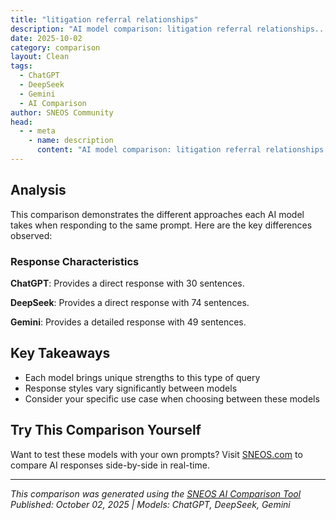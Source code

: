 ```yaml
---
title: "litigation referral relationships"
description: "AI model comparison: litigation referral relationships..."
date: 2025-10-02
category: comparison
layout: Clean
tags:
  - ChatGPT
  - DeepSeek
  - Gemini
  - AI Comparison
author: SNEOS Community
head:
  - - meta
    - name: description
      content: "AI model comparison: litigation referral relationships..."
---
```


<ChatComparison
  title="litigation referral relationships"
  prompt="litigation referral relationships"
  :responses='{"ChatGPT": "Litigation referral relationships refer to the professional arrangements and networks through which attorneys, law firms, or legal professionals refer clients to one another specifically for litigation matters. These relationships can be formal or informal and often help lawyers direct clients to specialists who have particular expertise or resources suited to the client\u2019s case.\n\n### Key Aspects of Litigation Referral Relationships:\n\n1. **Purpose**: \n To ensure clients receive competent representation by connecting them with attorneys experienced in the relevant area of litigation (e.g., personal injury, commercial disputes, class actions).\n\n2. **Types of Referral Relationships**: \n - **Informal Referrals**: Casual or occasional recommendations without formal agreements. \n - **Formal Referral Agreements**: Written contracts outlining terms, including fee sharing, responsibilities, and confidentiality.\n\n3. **Ethical Considerations**: \n - Must comply with professional conduct rules (e.g., ABA Model Rules of Professional Conduct or jurisdiction-specific rules). \n - Generally require full disclosure to the client about the referral and fee arrangements. \n - Fee-sharing typically allowed only if the client consents, the division is proportional to services performed, or both attorneys assume joint responsibility for the case. \n - Referral fees must not increase client costs unreasonably.\n\n4. **Advantages**: \n - Access to specialized expertise. \n - Enhanced client service. \n - Networking and professional development opportunities for lawyers.\n\n5. **Disadvantages or Risks**: \n - Potential conflicts of interest. \n - Risk of violating ethical rules if not properly disclosed or managed. \n - Possible misunderstandings regarding obligations or fee arrangements.\n\n### Best Practices for Establishing Litigation Referral Relationships:\n\n- Make sure the referring attorney believes the referred attorney is competent in the relevant area. \n- Disclose the referral and fee-sharing arrangements to the client in writing. \n- Obtain the client\u2019s informed consent before proceeding. \n- Document any agreements in writing to avoid misunderstandings. \n- Ensure compliance with all applicable ethical rules and jurisdictional requirements.\n\nIf you need information on how litigation referral relationships apply in a specific jurisdiction or any sample agreements, feel free to ask!", "DeepSeek": "Of course. This is a critical and often misunderstood area of legal ethics. Let\u0027s break down litigation referral relationships, covering what they are, the ethical rules that govern them, the financial arrangements (fee-splitting), and best practices.\n\n### What Are Litigation Referral Relationships?\n\nA litigation referral relationship occurs when one attorney or law firm (the **\u0022Referring Attorney\u0022**) receives a case they are not equipped to handle and sends it to another attorney or firm (the **\u0022Receiving Attorney\u0022**) who has the necessary expertise, resources, or capacity.\n\n**Common Scenarios for Referrals:**\n* **Lack of Expertise:** A general practitioner gets a complex medical malpractice or securities fraud case.\n* **Lack of Resources:** A solo attorney gets a massive class action lawsuit that requires a large team and significant financial investment.\n* **Conflict of Interest:** The attorney has a conflict that prevents them from representing the client.\n* **Geographical Issues:** The case is in a jurisdiction where the attorney is not licensed.\n\n---\n\n### The Core Ethical Framework: The Rules of Professional Conduct\n\nReferral relationships are strictly governed by state ethics rules, which are largely modeled on the American Bar Association\u0027s Model Rules of Professional Conduct. Violating these rules can lead to disciplinary action.\n\n#### 1. **Competence and Diligence (Rule 1.1 \u0026 1.3)**\n* **Referring Attorney:** Must still exercise judgment in selecting a competent attorney to handle the client\u0027s matter.\n* **Receiving Attorney:** Must have the competence and resources to handle the case diligently.\n\n#### 2. **Independent Professional Judgment (Rule 2.1)**\n* The Referring Attorney\u0027s advice to the client must be in the client\u0027s best interest, not influenced by the potential for a referral fee.\n\n#### 3. **Confidentiality (Rule 1.6)**\n* The Referring Attorney can only share confidential information about the potential client with the Receiving Attorney **after** obtaining the client\u0027s consent.\n\n#### 4. **Informed Client Consent (Rule 1.5(e) \u0026 Rule 1.4)**\nThis is the most critical rule. The client must be fully informed about and consent to the referral arrangement, **including the financial terms.**\n\n---\n\n### The Financial Aspect: Fee-Splitting and Referral Fees\n\nThis is where most ethical pitfalls lie. A \u0022referral fee\u0022 is a share of the legal fees paid to the Referring Attorney by the Receiving Attorney.\n\n#### The Key Requirements for Ethical Fee-Splitting (under ABA Model Rule 1.5(e)):\n\nFor a referral fee to be ethical, **all** of the following conditions must be met:\n\n1. **The Fee Must Be Reasonable:** The total fee charged to the client cannot become unreasonable just because it is being split between two lawyers.\n2. **The Client Must Agree in Writing:** The client must provide **informed consent, confirmed in writing**, to the arrangement and the share each lawyer will receive.\n3. **The Fee Must Be Proportional to Services Provided or Responsibility Assumed:** This is the trickiest part. The Referring Attorney cannot be a \u0022mere forwarder\u0022 of a case. They must either:\n * **Assume Joint Responsibility** for the representation, or\n * **Perform Meaningful Services** on the case.\n\n#### What Does \u0022Joint Responsibility\u0022 Mean?\nIt means the Referring Attorney remains ethically and financially responsible for the case\u0027s handling. If the Receiving Attorney commits malpractice, the Referring Attorney could also be held liable. This is a significant obligation, not just a formality.\n\n#### What Constitutes \u0022Meaningful Services\u0022?\nThis goes beyond a single phone call. Examples include:\n* Consulting on case strategy.\n* Conducting legal research.\n* Reviewing pleadings.\n* Attending depositions or court hearings.\n* Providing local counsel services.\n* Regularly communicating with the client.\n\n**Crucial Note:** Some states, like **California**, are much stricter and **prohibit pure referral fees altogether**. In these states, a fee can only be split if it is in proportion to the work actually performed by each lawyer. Always check your specific state\u0027s rules.\n\n---\n\n### Best Practices for Ethical Referral Relationships\n\nTo avoid ethical problems and build successful, long-term referral partnerships, follow these steps:\n\n1. **Have a Clear Referral Agreement:** The attorneys should have a written agreement outlining the terms, including the fee split, the responsibilities of each party, and how costs will be be handled.\n2. **Communicate Transparently with the Client:**\n * Explain *why* the referral is in their best interest.\n * Disclose the nature of the relationship between the two law firms.\n * Provide a written disclosure of the fee division and get the client\u0027s signed consent *before* the referral is finalized.\n * Ensure the client understands they are the client of *both* firms (if joint responsibility is assumed).\n3. **Stay Involved (if assuming responsibility):** The Referring Attorney should not disappear. They should remain available to the client and receive periodic updates on the case.\n4. **Only Refer to Competent Counsel:** Your reputation is on the line. Vet the Receiving Attorney thoroughly for their expertise, track record, and financial stability (especially important in contingency fee cases).\n5. **Formalize the Client Relationship:** The client should sign a new or amended engagement letter with the Receiving Attorney that clearly outlines the new representation terms.\n\n---\n\n### Common Pitfalls to Avoid\n\n* **\u0022Pay-to-Play\u0022 or \u0022Case Runner\u0022 Schemes:** Illegally paying non-lawyers (like chiropractors or police officers) for case referrals is strictly prohibited and can lead to disbarment.\n* **Hidden Referral Fees:** Burying a referral fee in office sharing or other \u0022administrative\u0022 costs is unethical.\n* **Failing to Get Written Consent:** An oral agreement is not sufficient.\n* **Referring to an Incompetent Lawyer:** You have a duty to the client to make a reasonable inquiry into the Receiving Attorney\u0027s competence.\n\nIn summary, litigation referral relationships are a vital part of the legal ecosystem, allowing clients to access specialized expertise. However, they must be built on a foundation of **transparency, client consent, and ethical fee-sharing** to protect the client\u0027s interests and the attorneys\u0027 professional standing.", "Gemini": "Litigation referral relationships, also known as attorney referral agreements or lawyer referral programs, are arrangements where attorneys or firms connect prospective clients with other attorneys or firms who are better suited to handle their legal needs. These relationships can be formal or informal, and they play a significant role in the legal industry, helping clients find appropriate representation and allowing attorneys to focus on their areas of expertise.\n\nHere\u0027s a breakdown of key aspects of litigation referral relationships:\n\n**Why They Exist:**\n\n* **Specialization:** Law is a complex field with many specialties. A general practitioner might not have the expertise to handle a complex securities fraud case or a patent infringement lawsuit. Referrals allow lawyers to connect clients with specialists.\n* **Capacity:** A firm might be at full capacity and unable to take on new cases. Referring a client to another firm ensures the client receives timely legal assistance.\n* **Geographic Limitations:** Attorneys are usually licensed to practice in specific jurisdictions. If a case arises outside of their licensed jurisdiction, they will refer the client to an attorney licensed in that jurisdiction.\n* **Conflicts of Interest:** An attorney may have a conflict of interest preventing them from representing a client. Referral allows the client to obtain counsel despite the conflict.\n* **Client Benefit:** The primary goal is always to ensure the client receives the best possible representation. Referrals facilitate this by connecting clients with attorneys who are a better fit for their specific needs.\n\n**Types of Referral Relationships:**\n\n* **Formal Referral Networks:** Organized networks or programs operated by bar associations, legal aid societies, or private referral services. These networks typically have specific rules, vetting processes, and fee structures.\n* **Informal Referrals:** Personal relationships between attorneys who regularly refer cases to each other based on trust and experience.\n* **Referral Agreements:** Written agreements outlining the terms and conditions of referrals, including referral fees and ethical obligations.\n\n**Key Considerations and Ethical Rules:**\n\n* **Competence:** The referring attorney has a duty to refer the client to a competent attorney who can adequately handle the case. Due diligence is required.\n* **Client Consent:** The referring attorney must obtain the client\u0027s informed consent before referring them to another attorney. The client should understand the reasons for the referral and have the freedom to choose different counsel.\n* **Confidentiality:** All client information must remain confidential during the referral process.\n* **Conflict of Interest:** The referring attorney must ensure there is no conflict of interest that would prevent them from making the referral.\n* **Referral Fees:** Rules governing referral fees vary by jurisdiction. Generally, referral fees are allowed if:\n * The client is informed of the fee-sharing arrangement and consents in writing.\n * The total fee is reasonable.\n * The fee-sharing arrangement is in proportion to the work performed by each attorney (or some jurisdictions allow division regardless of work performed).\n* **Advertising and Solicitation:** Referral services must comply with advertising and solicitation rules. They cannot make false or misleading statements about their services or the attorneys they refer.\n* **Unauthorized Practice of Law:** Referral services cannot engage in the unauthorized practice of law, such as providing legal advice or selecting attorneys for clients. Their role is solely to connect clients with attorneys.\n* **State Bar Rules:** Attorneys and referral services must comply with the specific rules and regulations of their state bar associations regarding referral relationships. These rules are intended to protect the public and ensure ethical conduct.\n\n**Benefits of Litigation Referral Relationships:**\n\n* **For Clients:** Access to specialized legal expertise, increased chances of a successful outcome, and peace of mind knowing they have competent representation.\n* **For Referring Attorneys:** Strengthened client relationships, increased networking opportunities, potential referral fees, and the ability to focus on their areas of expertise.\n* **For Receiving Attorneys:** Increased client base, opportunity to handle complex cases, and enhanced professional reputation.\n\n**Potential Risks:**\n\n* **Improper Referrals:** Referring clients to incompetent or unethical attorneys can harm the client and damage the referring attorney\u0027s reputation.\n* **Excessive Referral Fees:** Unreasonable referral fees can inflate the cost of legal services and harm the client.\n* **Conflicts of Interest:** Failure to identify and address conflicts of interest can lead to ethical violations and legal malpractice.\n* **Client Dissatisfaction:** Poor communication or lack of transparency during the referral process can lead to client dissatisfaction.\n\n**Due Diligence for Referring Attorneys:**\n\n* **Investigate the attorney\u0027s qualifications and experience.**\n* **Check for disciplinary actions or malpractice claims.**\n* **Review the attorney\u0027s website and online reviews.**\n* **Speak with other attorneys who have referred cases to the attorney.**\n* **Ensure the attorney is properly licensed and insured.**\n* **Communicate clearly with the client about the reasons for the referral.**\n\n**In conclusion, litigation referral relationships are a common and valuable practice in the legal profession. However, it\u0027s vital to adhere to ethical rules, prioritize client interests, and conduct due diligence to ensure a positive outcome for all parties involved.** Consult your state\u0027s rules of professional conduct for specific guidance.\n"}' 
  published-date="00:30"
/>

## Analysis

This comparison demonstrates the different approaches each AI model takes when responding to the same prompt. Here are the key differences observed:

### Response Characteristics

**ChatGPT**: Provides a direct response with 30 sentences. 

**DeepSeek**: Provides a direct response with 74 sentences. 

**Gemini**: Provides a detailed response with 49 sentences. 

## Key Takeaways

- Each model brings unique strengths to this type of query
- Response styles vary significantly between models
- Consider your specific use case when choosing between these models

## Try This Comparison Yourself

Want to test these models with your own prompts? Visit [SNEOS.com](https://sneos.com) to compare AI responses side-by-side in real-time.

---

*This comparison was generated using the [SNEOS AI Comparison Tool](https://sneos.com)*
*Published: October 02, 2025 | Models: ChatGPT, DeepSeek, Gemini*

